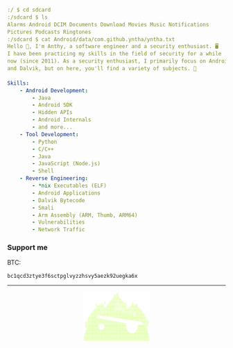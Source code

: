 <h align="left" style="margin-left: 20px;">

```yml
:/ $ cd sdcard
:/sdcard $ ls
Alarms Android DCIM Documents Download Movies Music Notifications
Pictures Podcasts Ringtones
:/sdcard $ cat Android/data/com.github.yntha/yntha.txt
Hello 👋, I'm Anthy, a software engineer and a security enthusiast. 🖥️
I have been practicing my skills in the field of security for a while
now (since 2011). As a security enthusiast, I primarily focus on Android
and Dalvik, but on here, you'll find a variety of subjects. 🤗

Skills:
    - Android Development:
        - Java
        - Android SDK
        - Hidden APIs
        - Android Internals
        - and more...
    - Tool Development:
        - Python
        - C/C++
        - Java
        - JavaScript (Node.js)
        - Shell
    - Reverse Engineering:
        - *nix Executables (ELF)
        - Android Applications
        - Dalvik Bytecode
        - Smali
        - Arm Assembly (ARM, Thumb, ARM64)
        - Vulnerabilities
        - Network Traffic
```
</h>

### Support me
BTC:
```
bc1qcd3ztye3f6sctpglvyzzhsvy5aezk92uegka6x
```

-------

<div align="center">
<img src="firedroid.png" alt="firedroid" style="width: 30%; height: auto;"/>
</div>
